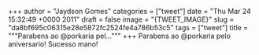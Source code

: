 
+++
author = "Jaydson Gomes"
categories = ["tweet"]
date = "Thu Mar 24 15:32:49 +0000 2011"
draft = false
image = "{TWEET_IMAGE}"
slug = "da8bf695c06315e28e5872fc2524fe4a786b53c5"
tags = ["tweet"]
title = """Parabens ao @porkaria pel..."""
+++
Parabens ao @porkaria pelo aniversario! Sucesso mano!
